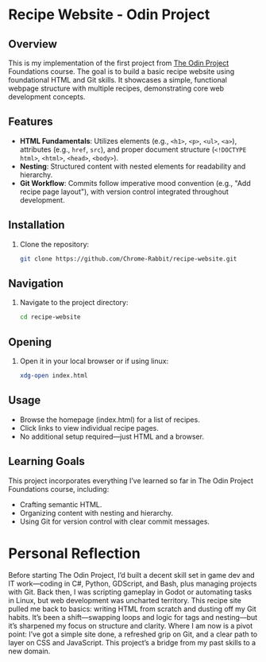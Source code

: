 # Recipe Website - Odin Project

## Overview
This is my implementation of the first project from [The Odin Project](https://www.theodinproject.com/) Foundations course. The goal is to build a basic recipe website using foundational HTML and Git skills. It showcases a simple, functional webpage structure with multiple recipes, demonstrating core web development concepts.

## Features
- **HTML Fundamentals**: Utilizes elements (e.g., `<h1>`, `<p>`, `<ul>`, `<a>`), attributes (e.g., `href`, `src`), and proper document structure (`<!DOCTYPE html>`, `<html>`, `<head>`, `<body>`).
- **Nesting**: Structured content with nested elements for readability and hierarchy.
- **Git Workflow**: Commits follow imperative mood convention (e.g., "Add recipe page layout"), with version control integrated throughout development.

## Installation
1. Clone the repository:
   ```bash
   git clone https://github.com/Chrome-Rabbit/recipe-website.git

## Navigation
1. Navigate to the project directory:
   ```bash
   cd recipe-website

## Opening
1. Open it in your local browser or if using linux:
    ```bash
    xdg-open index.html

## Usage
- Browse the homepage (index.html) for a list of recipes.
- Click links to view individual recipe pages.
- No additional setup required—just HTML and a browser.

## Learning Goals
This project incorporates everything I’ve learned so far in The Odin Project Foundations course, including:
- Crafting semantic HTML.
- Organizing content with nesting and hierarchy.
- Using Git for version control with clear commit messages.

# Personal Reflection 
Before starting The Odin Project, I’d built a decent skill set in game dev and IT work—coding in C#, Python, GDScript, and Bash, plus managing projects with Git. Back then, I was scripting gameplay in Godot or automating tasks in Linux, but web development was uncharted territory. This recipe site pulled me back to basics: writing HTML from scratch and dusting off my Git habits. It’s been a shift—swapping loops and logic for tags and nesting—but it’s sharpened my focus on structure and clarity. Where I am now is a pivot point: I’ve got a simple site done, a refreshed grip on Git, and a clear path to layer on CSS and JavaScript. This project’s a bridge from my past skills to a new domain.